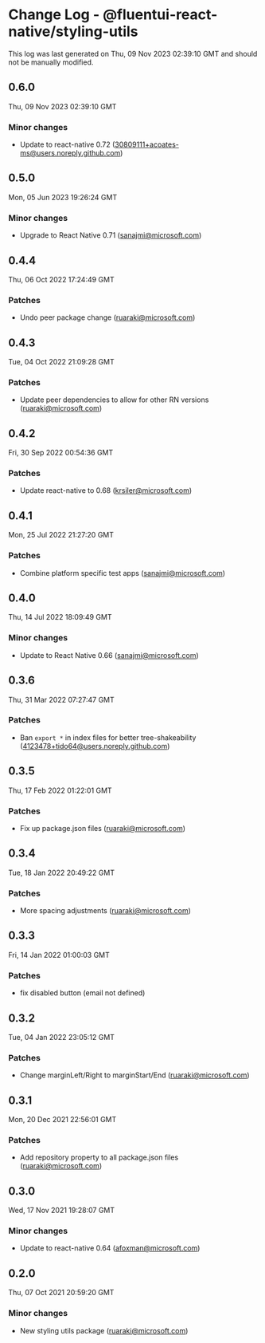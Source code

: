# Change Log - @fluentui-react-native/styling-utils

This log was last generated on Thu, 09 Nov 2023 02:39:10 GMT and should not be manually modified.

<!-- Start content -->

## 0.6.0

Thu, 09 Nov 2023 02:39:10 GMT

### Minor changes

- Update to react-native 0.72 (30809111+acoates-ms@users.noreply.github.com)

## 0.5.0

Mon, 05 Jun 2023 19:26:24 GMT

### Minor changes

- Upgrade to React Native 0.71 (sanajmi@microsoft.com)

## 0.4.4

Thu, 06 Oct 2022 17:24:49 GMT

### Patches

- Undo peer package change (ruaraki@microsoft.com)

## 0.4.3

Tue, 04 Oct 2022 21:09:28 GMT

### Patches

- Update peer dependencies to allow for other RN versions (ruaraki@microsoft.com)

## 0.4.2

Fri, 30 Sep 2022 00:54:36 GMT

### Patches

- Update react-native to 0.68 (krsiler@microsoft.com)

## 0.4.1

Mon, 25 Jul 2022 21:27:20 GMT

### Patches

- Combine platform specific test apps (sanajmi@microsoft.com)

## 0.4.0

Thu, 14 Jul 2022 18:09:49 GMT

### Minor changes

- Update to React Native 0.66 (sanajmi@microsoft.com)

## 0.3.6

Thu, 31 Mar 2022 07:27:47 GMT

### Patches

- Ban `export *` in index files for better tree-shakeability (4123478+tido64@users.noreply.github.com)

## 0.3.5

Thu, 17 Feb 2022 01:22:01 GMT

### Patches

- Fix up package.json files (ruaraki@microsoft.com)

## 0.3.4

Tue, 18 Jan 2022 20:49:22 GMT

### Patches

- More spacing adjustments (ruaraki@microsoft.com)

## 0.3.3

Fri, 14 Jan 2022 01:00:03 GMT

### Patches

- fix disabled button (email not defined)

## 0.3.2

Tue, 04 Jan 2022 23:05:12 GMT

### Patches

- Change marginLeft/Right to marginStart/End (ruaraki@microsoft.com)

## 0.3.1

Mon, 20 Dec 2021 22:56:01 GMT

### Patches

- Add repository property to all package.json files (ruaraki@microsoft.com)

## 0.3.0

Wed, 17 Nov 2021 19:28:07 GMT

### Minor changes

- Update to react-native 0.64 (afoxman@microsoft.com)

## 0.2.0

Thu, 07 Oct 2021 20:59:20 GMT

### Minor changes

- New styling utils package (ruaraki@microsoft.com)
